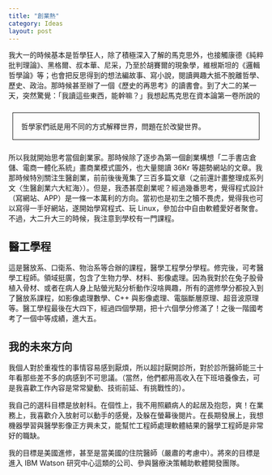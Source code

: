 ```yaml
---
title: "創業熱"
category: Ideas
layout: post
---
```


我大一的時候基本是哲學狂人，除了積極深入了解的馬克思外，也接觸康德《純粹批判理論》、黑格爾、叔本華、尼采，乃至於胡賽爾的現象學，維根斯坦的《邏輯哲學論》等；也會把反思得到的想法編故事、寫小說，閱讀興趣大抵不脫離哲學、歷史、政治。那時候甚至辦了一個《歷史的再思考》的讀書會。到了大二的某一天，突然驚覺：「我讀這些東西，能幹嘛？」我想起馬克思在資本論第一卷所說的

<style>
.border {
  margin: 1.5rem 0.5rem;
  border: 1px solid;
  display: block;
  padding: 1rem 1rem;
}
</style>

<p class="border">哲學家們祇是用不同的方式解釋世界，問題在於改變世界。</p>

所以我就開始思考當個創業家。那時候除了逐步為第一個創業構想「二手書店倉儲、電商一體化系統」畫商業模式圖外，也大量閱讀 36Kr 等趨勢網站的文章。我那時候特別關注生醫創業，前前後後蒐集了三百多篇文章（之前還計畫整理成系列文〈生醫創業六大紅海〉）。但是，我憑甚麼創業呢？經過幾番思考，覺得程式設計（寫網站、APP）是一條一本萬利的方向。當初也是初生之犢不畏虎，覺得我也可以寫得一手好網站，遂開始學寫程式、玩 Linux，參加台中自由軟體愛好者聚會。不過，大二升大三的時候，我注意到學校有一門課程。

## 醫工學程

這是醫放系、口衛系、物治系等合辦的課程，醫學工程學分學程。修完後，可考醫學工程師。領域挺廣，包含了生物力學、材料、影像處理。因為我對於在兔子股骨植入骨材、或者在病人身上貼螢光點分析動作沒啥興趣，所有的選修學分都投入到了醫放系課程，如影像處理數學、C++ 與影像處理、電腦斷層原理、超音波原理等。醫工學程最後在大四下，經過四個學期，把十六個學分修滿了！之後一階國考考了一個中等成績，進大五。

## 我的未來方向

我個人對於重複性的事情容易感到厭煩，所以超討厭開診所，對於診所醫師能三十年看那些差不多的病感到不可思議。（當然，他們都用高收入在下班培養像去，可是我喜歡工作內容是常常變動、技術前延、有挑戰性的）。

我自己的選科目標是放射科。在個性上，我不用照顧病人的起居及抱怨，爽！在業務上，我喜歡介入放射可以動手的感覺，及躲在螢幕後閱片。在長期發展上，我想機器學習與醫學影像正方興未艾，能幫忙工程師處理軟體結果的醫學工程師是非常好的職缺。

我的目標是美國進修，甚至是當美國的住院醫師（嚴肅的考慮中）。將來的目標是進入 IBM Watson 研究中心這類的公司、參與醫療決策輔助軟體開發團隊。

